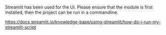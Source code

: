 Streamlit has been used for the UI. Please ensure that the module is first installed, then the project can be run in a commandline. 

https://docs.streamlit.io/knowledge-base/using-streamlit/how-do-i-run-my-streamlit-script 
